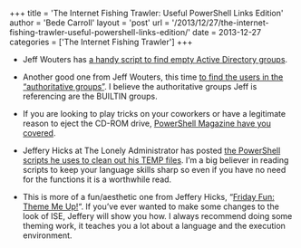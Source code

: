 +++
title = 'The Internet Fishing Trawler: Useful PowerShell Links Edition'
author = 'Bede Carroll'
layout = 'post'
url = '/2013/12/27/the-internet-fishing-trawler-useful-powershell-links-edition/'
date = 2013-12-27
categories = ['The Internet Fishing Trawler']
+++

- Jeff Wouters has [a handy script to find empty Active Directory
  groups](http://jeffwouters.nl/index.php/2013/11/powershell-function-to-find-groups-with-not-users-as-members/).

- Another good one from Jeff Wouters, this time [to find the users in the
  “authoritative groups”](http://jeffwouters.nl/index.php/2013/11/powershell-function-to-list-users-in-authorative-groups-in-active-directory/).
  I believe the authoritative groups Jeff is referencing are the BUILTIN
  groups.

- If you are looking to play tricks on your coworkers or have a legitimate
  reason to eject the CD-ROM drive, [PowerShell Magazine have you
  covered](http://www.powershellmagazine.com/2013/11/12/pstip-ejecting-and-closing-cdrom-drive-the-powershell-way/).

- Jeffery Hicks at The Lonely Administrator has posted [the PowerShell
  scripts he uses to clean out his TEMP
  files](http://jdhitsolutions.com/blog/2013/11/powershell-clean-up-tools/).
  I’m a big believer in reading scripts to keep your language skills sharp
  so even if you have no need for the functions it is a worthwhile read.

- This is more of a fun/aesthetic one from Jeffery Hicks, “[Friday Fun:
  Theme Me Up!](http://jdhitsolutions.com/blog/2013/11/friday-fun-theme-me-up/)“.
  If you’ve ever wanted to make some changes to the look of ISE, Jeffery
  will show you how. I always recommend doing some theming work, it
  teaches you a lot about a language and the execution environment.

